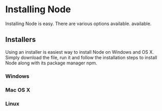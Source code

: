 # Installing Node


Installing Node is easy. There are various options available.
available.

## Installers
Using an installer is easiest way to install Node on Windows and OS X. Simply download the file, run it and follow the installation steps to install Node along with its package manager npm.

### Windows

### Mac OS X

### Linux
